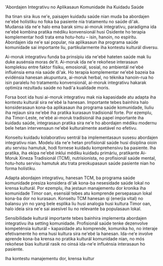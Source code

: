 'Abordajen Integrativu no Aplikasaun Komunidade iha Kuidadu Saúde

Iha tinan sira ikus ne'e, paisajen kuidadu saúde nian muda ba abordajen ne'ebé holístiku no foka ba pasiente nia tratamentu no saúde di'ak. Mudansa ida ne'e halo ema barak simu ai-moruk integrativu, paradigma ida ne'ebé kombina pratika médiku konvensionál husi Osidente ho terapia komplementar hodi trata ema hotu-hotu – isin, hanoin, no espíritu. Abordajen ida ne'e sai popular, nia aplikasaun iha programa saúde komunidade sai importante liu, partikularmente iha kontestu kulturál diversu.

Ai-moruk integrativu funda ba prinsípiu ida ne'ebé hateten saúde mak liu duke ausénsia moras de'it. Ai-moruk ida ne'e rekoñese interasaun kompleksu entre faktor físiku, emosionál, sosial, no ambientál ne'ebé influénsia ema nia saúde di'ak. Ho terapia komplementar ne'ebé bazeia ba evidénsia hanesan akupuntura, ai-moruk herbal, no téknika hanoin-rua ho isin paralelu ho tratamentu konvensionál, ai-moruk integrativu hakarak optimiza rezultadu saúde no hadi'a kualidade moris.

Forsa boot ida husi ai-moruk integrativu mak nia kapasidade atu adapta iha kontestu kulturál sira ne'ebé la hanesan. Importante tebes bainhira halo konsiderasaun kona-ba aplikasaun iha programa saúde komunidade, liuliu iha rejiaun sira ne'ebé iha pratika kurasaun tradisionál forte. Por ezemplu, iha Timor-Leste, ne'ebé ai-moruk tradisionál iha papel importante iha kuidadu saúde, integrasaun pratika sira ne'e ho abordajen médiku modernu bele hetan intervensaun ne'ebé kulturalmente asetável no efetivu.

Konseitu kuidadu kolaborativu sentrál ba implementasaun susesu abordajen integrativu nian. Modelu ida ne'e hetan profisionál saúde husi disiplina oioin atu servisu hamutuk, hodi fornese kuidadu komprehensivu ba pasiente. Iha pratika, iha ekipa ne'ebé inklui médiku kuidadu primáriu, pratikante Ai-Moruk Xineza Tradisionál (TCM), nutrisionista, no profisionál saúde mental, hotu-hotu servisu hamutuk atu trata preokupasaun saúde pasiente nian ho forma holístiku.

Adapta abordajen integrativu, hanesan TCM, ba programa saúde komunidade presiza konsidera di'ak kona-ba nesesidade saúde lokal no krensa kulturál. Por ezemplu, iha jestaun manajementu dor kronika iha komunidade Timor oan, esensiál tebes atu komprende persepasaun lokal kona-ba dor no kurasaun. Konseitu TCM hanesan qi (enerjia vital) no balansu yin no yang bele esplika liu husi analogia husi kultura Timor oan, halo ideia sira ne'e sai asesível liu no relevante ba populasaun lokal.

Sensibilidade kulturál importante tebes bainhira implementa abordajen integrativu iha setting komunidade. Profisionál saúde tenke dezenvolve kompeténsia kulturál – kapasidade atu komprende, komunika ho, no interaje efetivamente ho ema husi kultura sira ne'ebé la hanesan. Ida-ne'e involve aprende kona-ba krensa no pratika kulturál komunidade nian, no mós rekoñese bias kulturál rasik no oinsá ida-ne'e influénsia interasaun ho pasiente.

Iha kontestu manajementu dor, krensa kultur
